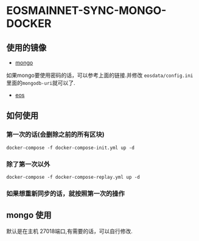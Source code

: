# EOSMAINNET-SYNC-MONGO-DOCKER

## 使用的镜像

- [mongo](https://hub.docker.com/_/mongo/)

如果mongo要使用密码的话，可以参考上面的链接.并修改 `eosdata/config.ini`里面的`mongodb-uri`就可以了.

- [eos](https://github.com/EOS-Mainnet/eos/tree/master/Docker)

## 如何使用

### 第一次的话(会删除之前的所有区块)
`docker-compose -f docker-compose-init.yml up -d`

### 除了第一次以外

`docker-compose -f docker-compose-replay.yml up -d`

### 如果想重新同步的话，就按照第一次的操作

## mongo 使用

默认是在主机 27018端口,有需要的话，可以自行修改.


